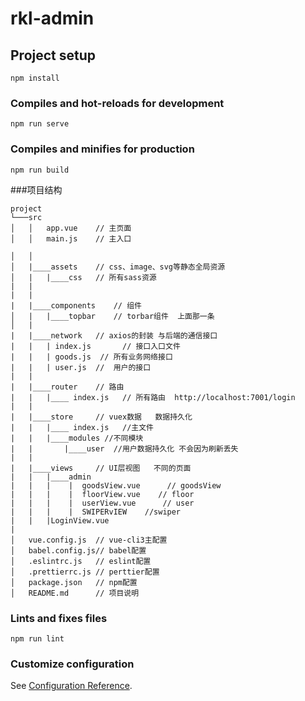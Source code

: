 # rkl-admin

## Project setup
```
npm install
```

### Compiles and hot-reloads for development
```
npm run serve
```

### Compiles and minifies for production
```
npm run build
```
###项目结构
```
project
└───src
│   │   app.vue    // 主页面
│   │   main.js    // 主入口

│   │
│   |____assets    // css、image、svg等静态全局资源
│   |   |____css   // 所有sass资源
|	|
|	|
|   |____components    // 组件
│   |   |____topbar    // torbar组件  上面那一条
│   |       
|   |____network   // axios的封装 与后端的通信接口
|   |   | index.js       // 接口入口文件
|   |   | goods.js  // 所有业务网络接口
|   |   | user.js  //  用户的接口
|   |
|   |____router    // 路由
|   |   |____ index.js   // 所有路由  http://localhost:7001/login
|   |   
|   |____store     // vuex数据   数据持久化
|   |   |____ index.js   //主文件
|   |	|____modules //不同模块
|	|		|____user  //用户数据持久化 不会因为刷新丢失
|   |
|   |____views     // UI层视图   不同的页面
|   |   |____admin
|   |   |    |  goodsView.vue      // goodsView
|   |   |    |  floorView.vue    // floor
|   |   |    |  userView.vue      // user
|	|	|	 |  SWIPERvIEW    //swiper
|   |   |LoginView.vue
|
│   vue.config.js  // vue-cli3主配置
│   babel.config.js// babel配置
│   .eslintrc.js   // eslint配置
│   .prettierrc.js // perttier配置
│   package.json   // npm配置
│   README.md      // 项目说明
```

### Lints and fixes files
```
npm run lint
```

### Customize configuration
See [Configuration Reference](https://cli.vuejs.org/config/).
